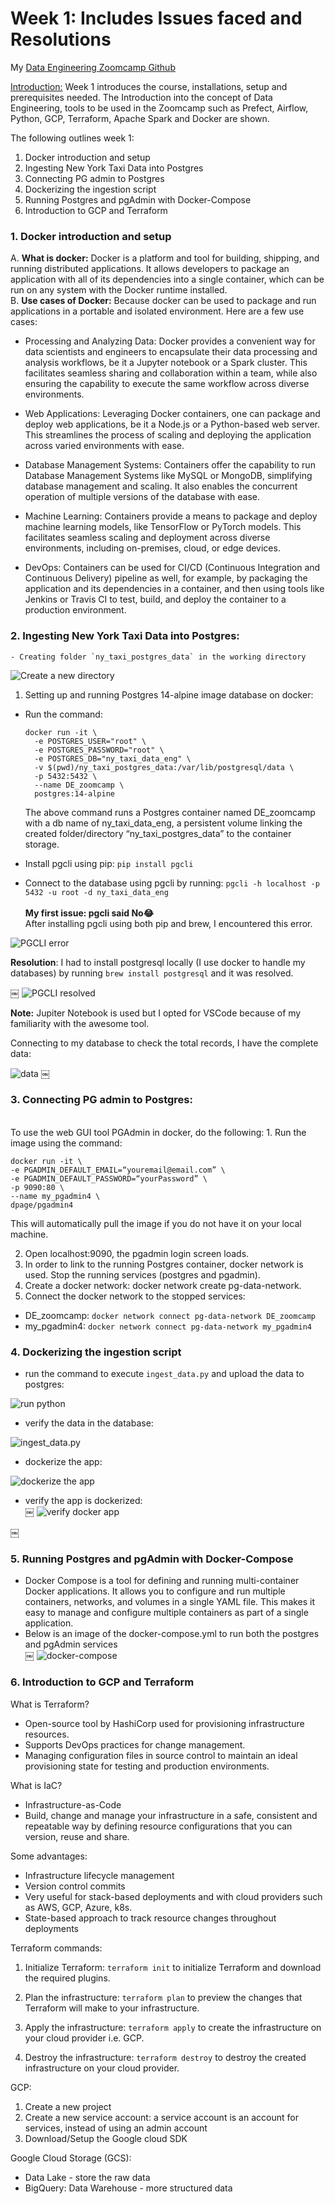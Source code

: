 # Week 1: Includes Issues faced and Resolutions

My [Data Engineering Zoomcamp Github](https://github.com/blessedmadukoma/DE-Zoomcamp)

<u>Introduction:</u>
Week 1 introduces the course, installations, setup and prerequisites needed. The Introduction into the concept of Data Engineering, tools to be used in the Zoomcamp such as Prefect, Airflow, Python, GCP, Terraform, Apache Spark and Docker are shown. 

The following outlines week 1: 

1. Docker introduction and setup
2. Ingesting New York Taxi Data into Postgres
3. Connecting PG admin to Postgres
4. Dockerizing the ingestion script
5. Running Postgres and pgAdmin with Docker-Compose
6. Introduction to GCP and Terraform


### 1. Docker introduction and setup
A. <strong>What is docker:</strong> Docker is a platform and tool for building, shipping, and running distributed applications. It allows developers to package an application with all of its dependencies into a single container, which can be run on any system with the Docker runtime installed. <br/>
B. <strong>Use cases of Docker:</strong> Because docker can be used to package and run applications in a portable and isolated environment. Here are a few use cases: <br/>
  - Processing and Analyzing Data: Docker provides a convenient way for data scientists and engineers to encapsulate their data processing and analysis workflows, be it a Jupyter notebook or a Spark cluster. This facilitates seamless sharing and collaboration within a team, while also ensuring the capability to execute the same workflow across diverse environments.
  
  - Web Applications: Leveraging Docker containers, one can package and deploy web applications, be it a Node.js or a Python-based web server. This streamlines the process of scaling and deploying the application across varied environments with ease.

  - Database Management Systems: 
Containers offer the capability to run Database Management Systems like MySQL or MongoDB, simplifying database management and scaling. It also enables the concurrent operation of multiple versions of the database with ease.

  - Machine Learning: Containers provide a means to package and deploy machine learning models, like TensorFlow or PyTorch models. This facilitates seamless scaling and deployment across diverse environments, including on-premises, cloud, or edge devices.

  - DevOps: Containers can be used for CI/CD (Continuous Integration and Continuous Delivery) pipeline as well, for example, by packaging the application and its dependencies in a container, and then using tools like Jenkins or Travis CI to test, build, and deploy the container to a production environment.
  
### 2. Ingesting New York Taxi Data into Postgres:
    - Creating folder `ny_taxi_postgres_data` in the working directory	
  
  ![Create a new directory](/images/01_ny_taxi_postgres_data.png "ny_taxi_postgres_data directory")
  
  1. Setting up and running Postgres 14-alpine image database on docker:
  - Run the command: <br/>
    ```
    docker run -it \    
      -e POSTGRES_USER="root" \
      -e POSTGRES_PASSWORD="root" \       
      -e POSTGRES_DB="ny_taxi_data_eng" \       
      -v $(pwd)/ny_taxi_postgres_data:/var/lib/postgresql/data \    
      -p 5432:5432 \   
      --name DE_zoomcamp \
      postgres:14-alpine
    ```
      
    The above command runs a Postgres container named DE_zoomcamp with a db name of ny_taxi_data_eng, a persistent volume linking the created folder/directory “ny_taxi_postgres_data” to the container storage. 
  
  - Install pgcli using pip: `pip install pgcli` 
  - Connect to the database using pgcli by running: `pgcli -h localhost -p 5432 -u root -d ny_taxi_data_eng`
		<br/>
		<br/>
  <strong>My first issue: pgcli said No😂</strong> <br/>
After installing pgcli using both pip and brew, I encountered this error.

![PGCLI error](/images/02_pgcli_1.png "PGCLI error")

<strong>Resolution</strong>: I had to install postgresql locally (I use docker to handle my databases) by running `brew install postgresql` and it was resolved.

￼
![PGCLI resolved](/images/03_pgcli_2.png "PGCLI resolved")

**Note:** Jupiter Notebook is used but I opted for VSCode because of my familiarity with the awesome tool. 

Connecting to my database to check the total records, I have the complete data:

![data](/images/04_db_connection.png "data")
￼

### 3. Connecting PG admin to Postgres: 
  <br/>
  To use the web GUI tool PGAdmin in docker, do the following:
  1. Run the image using the command:
   
  ```
  docker run -it \
  -e PGADMIN_DEFAULT_EMAIL=“youremail@email.com” \
  -e PGADMIN_DEFAULT_PASSWORD=“yourPassword” \
  -p 9090:80 \
  --name my_pgadmin4 \
  dpage/pgadmin4  
  ```
  
  This will automatically pull the image if you do not have it on your local machine.
 
  2. Open localhost:9090, the pgadmin login screen loads.
  3. In order to link to the running Postgres container, docker network is used. Stop the running services (postgres and pgadmin).
  4. Create a docker network: docker network create pg-data-network.
  5. Connect the docker network to the stopped services:
  - DE_zoomcamp: `docker network connect pg-data-network DE_zoomcamp` 
  - my_pgadmin4: `docker network connect pg-data-network my_pgadmin4`

### 4. Dockerizing the ingestion script
  - run the command to execute `ingest_data.py` and upload the data to postgres: <br/>

  ![run python](/images/05_python%20command.png "run python")

  - verify the data in the database: <br/>
 
  ![ingest_data.py](/images/06_verify_data.png "ingest_data.py")
  
  - dockerize the app: <br/>

  ![dockerize the app](/images/07_docker1.png "dockerize the app")

  - verify the app is dockerized: <br/>
￼
  ![verify docker app](/images/08_docker2.png "verify docker app")

￼

### 5. Running Postgres and pgAdmin with Docker-Compose
  - Docker Compose is a tool for defining and running multi-container Docker applications. It allows you to configure and run multiple containers, networks, and volumes in a single YAML file. This makes it easy to manage and configure multiple containers as part of a single application.
  - Below is an image of the docker-compose.yml to run both the postgres and pgAdmin services <br/>
￼
  ![docker-compose](/images/09_docker_compose.png "docker-compose")

### 6. Introduction to GCP and Terraform

What is Terraform?
- Open-source tool by HashiCorp used for provisioning infrastructure resources.
- Supports DevOps practices for change management.
- Managing configuration files in source control to maintain an ideal provisioning state for testing and production environments. 

What is IaC?
- Infrastructure-as-Code
- Build, change and manage your infrastructure in a safe, consistent and repeatable way by defining resource configurations that you can version, reuse and share.

Some advantages:
- Infrastructure lifecycle management
- Version control commits
- Very useful for stack-based deployments and with cloud providers such as AWS, GCP, Azure, k8s.
- State-based approach to track resource changes throughout deployments

Terraform commands:
1. Initialize Terraform: `terraform init` to initialize Terraform and download the required plugins.

2. Plan the infrastructure: `terraform plan` to preview the changes that Terraform will make to your infrastructure.

3. Apply the infrastructure: `terraform apply` to create the infrastructure on your cloud provider i.e. GCP.

4. Destroy the infrastructure: `terraform destroy` to destroy the created infrastructure on your cloud provider.


GCP:
1. Create a new project
2. Create a new service account: a service account is an account for services, instead of using an admin account
3. Download/Setup the Google cloud SDK

Google Cloud Storage (GCS): 
- Data Lake - store the raw data
- BigQuery: Data Warehouse - more structured data
